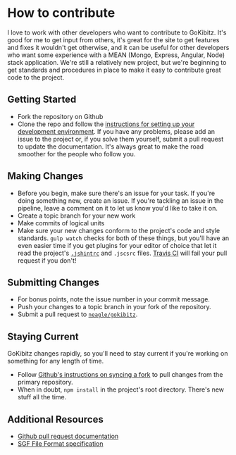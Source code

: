 # How to contribute

I love to work with other developers who want to contribute to GoKibitz. It's good for me to get input from others, it's great for the site to get features and fixes it wouldn't get otherwise, and it can be useful for other developers who want some experience with a MEAN (Mongo, Express, Angular, Node) stack application. We're still a relatively new project, but we're beginning to get standards and procedures in place to make it easy to contribute great code to the project.

## Getting Started

* Fork the repository on Github
* Clone the repo and follow the [instructions for setting up your development environment](README.md#development-setup). If you have any problems, please add an issue to the project or, if you solve them yourself, submit a pull request to update the documentation. It's always great to make the road smoother for the people who follow you.

## Making Changes

* Before you begin, make sure there's an issue for your task. If you're doing something new, create an issue. If you're tackling an issue in the pipeline, leave a comment on it to let us know you'd like to take it on.
* Create a topic branch for your new work
* Make commits of logical units
* Make sure your new changes conform to the project's code and style standards. `gulp watch` checks for both of these things, but you'll have an even easier time if you get plugins for your editor of choice that let it read the project's [`.jshintrc`](http://jshint.com/install/) and `.jscsrc` files. [Travis CI](https://travis-ci.org/neagle/gokibitz) will fail your pull request if you don't!

## Submitting Changes

* For bonus points, note the issue number in your commit message.
* Push your changes to a topic branch in your fork of the repository.
* Submit a pull request to [`neagle/gokibitz`](https://github.com/neagle/gokibitz/pulls).

## Staying Current

GoKibitz changes rapidly, so you'll need to stay current if you're working on something for any length of time.

* Follow [Github's instructions on syncing a fork](https://help.github.com/articles/syncing-a-fork/) to pull changes from the primary repository.
* When in doubt, `npm install` in the project's root directory. There's new stuff all the time.

## Additional Resources

* [Github pull request documentation](http://help.github.com/send-pull-requests/)
* [SGF File Format specification](http://www.red-bean.com/sgf/)
